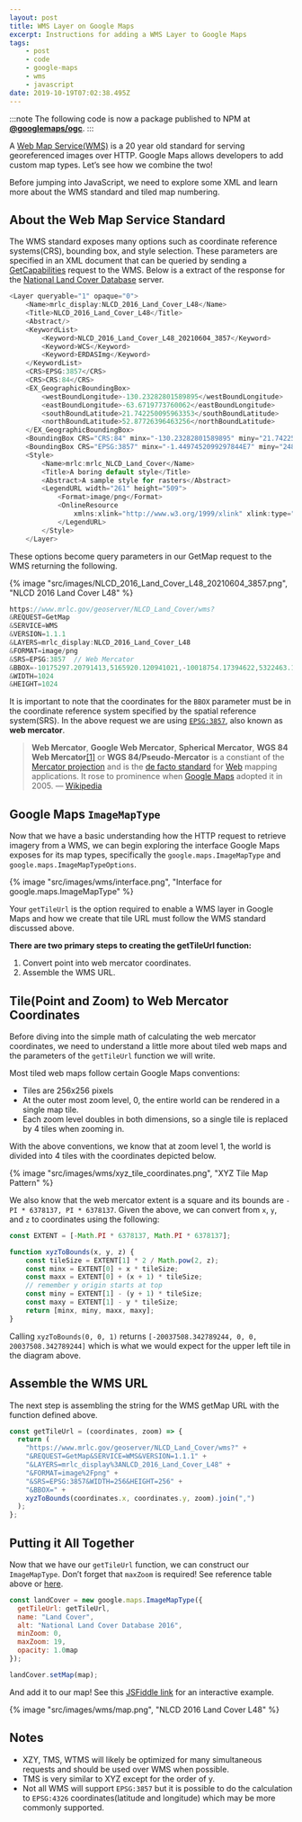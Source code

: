 ```yaml
---
layout: post
title: WMS Layer on Google Maps
excerpt: Instructions for adding a WMS Layer to Google Maps
tags:
    - post
    - code
    - google-maps
    - wms
    - javascript
date: 2019-10-19T07:02:38.495Z
---
```


:::note 
The following code is now a package published to NPM at [**@googlemaps/ogc**](https://www.npmjs.com/package/@googlemaps/ogc).
:::

A [Web Map Service(WMS)](https://en.wikipedia.org/wiki/Web_Map_Service) is a 20 year old standard for serving georeferenced images over HTTP. Google Maps allows developers to add custom map types. Let’s see how we combine the two!

Before jumping into JavaScript, we need to explore some XML and learn more about the WMS standard and tiled map numbering.

## About the Web Map Service Standard

The WMS standard exposes many options such as coordinate reference systems(CRS), bounding box, and style selection. These parameters are specified in an XML document that can be queried by sending a [GetCapabilities](https://en.wikipedia.org/wiki/Web_Map_Service#Requests) request to the WMS. Below is a extract of the response for the [National Land Cover Database](https://www.mrlc.gov/data/nlcd-2016-land-cover-conus) server.


```js
<Layer queryable="1" opaque="0">
	<Name>mrlc_display:NLCD_2016_Land_Cover_L48</Name>
	<Title>NLCD_2016_Land_Cover_L48</Title>
	<Abstract/>
	<KeywordList>
		<Keyword>NLCD_2016_Land_Cover_L48_20210604_3857</Keyword>
		<Keyword>WCS</Keyword>
		<Keyword>ERDASImg</Keyword>
	</KeywordList>
	<CRS>EPSG:3857</CRS>
	<CRS>CRS:84</CRS>
	<EX_GeographicBoundingBox>
		<westBoundLongitude>-130.23282801589895</westBoundLongitude>
		<eastBoundLongitude>-63.6719773760062</eastBoundLongitude>
		<southBoundLatitude>21.742250095963353</southBoundLatitude>
		<northBoundLatitude>52.87726396463256</northBoundLatitude>
	</EX_GeographicBoundingBox>
	<BoundingBox CRS="CRS:84" minx="-130.23282801589895" miny="21.742250095963353" maxx="-63.6719773760062" maxy="52.87726396463256"/>
	<BoundingBox CRS="EPSG:3857" minx="-1.4497452099297844E7" miny="2480607.2664330592" maxx="-7087932.099297844" maxy="6960327.266433059"/>
	<Style>
		<Name>mrlc:mrlc_NLCD_Land_Cover</Name>
		<Title>A boring default style</Title>
		<Abstract>A sample style for rasters</Abstract>
		<LegendURL width="261" height="509">
			<Format>image/png</Format>
			<OnlineResource
				xmlns:xlink="http://www.w3.org/1999/xlink" xlink:type="simple" xlink:href="https://www.mrlc.gov/geoserver/ows?service=WMS&request=GetLegendGraphic&format=image%2Fpng&width=20&height=20&layer=mrlc_display%3ANLCD_2016_Land_Cover_L48"/>
			</LegendURL>
		</Style>
	</Layer>
```

These options become query parameters in our GetMap request to the WMS returning the following.

{% image "src/images/NLCD_2016_Land_Cover_L48_20210604_3857.png", "NLCD 2016 Land Cover L48" %}

```js
https://www.mrlc.gov/geoserver/NLCD_Land_Cover/wms?
&REQUEST=GetMap
&SERVICE=WMS
&VERSION=1.1.1
&LAYERS=mrlc_display:NLCD_2016_Land_Cover_L48
&FORMAT=image/png
&SRS=EPSG:3857  // Web Mercator
&BBOX=-10175297.20791413,5165920.120941021,-10018754.17394622,5322463.154908929 // Coordinates in Web Mecator
&WIDTH=1024
&HEIGHT=1024
```

It is important to note that the coordinates for the `BBOX` parameter must be in the coordinate reference system specified by the spatial reference system(SRS). In the above request we are using [`EPSG:3857`](https://epsg.io/3857), also known as **web mercator**.

> **Web Mercator**, **Google Web Mercator**, **Spherical Mercator**, **WGS 84 Web Mercator**[\[1\]](https://en.wikipedia.org/wiki/Web_Mercator_projection#cite_note-1) or **WGS 84/Pseudo-Mercator** is a constiant of the [Mercator projection](https://en.wikipedia.org/wiki/Mercator_projection) and is the [de facto standard](https://en.wikipedia.org/wiki/De_facto_standard) for [Web](https://en.wikipedia.org/wiki/World_Wide_Web) mapping applications. It rose to prominence when [Google Maps](https://en.wikipedia.org/wiki/Google_Maps) adopted it in 2005. — [Wikipedia](https://en.wikipedia.org/wiki/Web_Mercator_projection)

## Google Maps `ImageMapType`

Now that we have a basic understanding how the HTTP request to retrieve imagery from a WMS, we can begin exploring the interface Google Maps exposes for its map types, specifically the `google.maps.ImageMapType` and `google.maps.ImageMapTypeOptions`.

{% image "src/images/wms/interface.png", "Interface for google.maps.ImageMapType" %}

Your `getTileUrl` is the option required to enable a WMS layer in Google Maps and how we create that tile URL must follow the WMS standard discussed above.

**There are two primary steps to creating the getTileUrl function:**

1.  Convert point into web mercator coordinates.
2.  Assemble the WMS URL.

## Tile(Point and Zoom) to Web Mercator Coordinates

Before diving into the simple math of calculating the web mercator coordinates, we need to understand a little more about tiled web maps and the parameters of the `getTileUrl` function we will write.

Most tiled web maps follow certain Google Maps conventions:

*  Tiles are 256x256 pixels
*  At the outer most zoom level, 0, the entire world can be rendered in a single map tile.
*   Each zoom level doubles in both dimensions, so a single tile is replaced by 4 tiles when zooming in.

With the above conventions, we know that at zoom level 1, the world is divided into 4 tiles with the coordinates depicted below.

{% image "src/images/wms/xyz_tile_coordinates.png", "XYZ Tile Map Pattern" %}

We also know that the web mercator extent is a square and its bounds are `-PI * 6378137, PI * 6378137`. Given the above, we can convert from `x`, `y`, and `z` to coordinates using the following:

```js
const EXTENT = [-Math.PI * 6378137, Math.PI * 6378137];

function xyzToBounds(x, y, z) {
    const tileSize = EXTENT[1] * 2 / Math.pow(2, z);
    const minx = EXTENT[0] + x * tileSize;
    const maxx = EXTENT[0] + (x + 1) * tileSize;
    // remember y origin starts at top
    const miny = EXTENT[1] - (y + 1) * tileSize;
    const maxy = EXTENT[1] - y * tileSize;
    return [minx, miny, maxx, maxy];
}
```

Calling `xyzToBounds(0, 0, 1)` returns `[-20037508.342789244, 0, 0, 20037508.342789244]` which is what we would expect for the upper left tile in the diagram above.

## Assemble the WMS URL

The next step is assembling the string for the WMS getMap URL with the function defined above.

```js
const getTileUrl = (coordinates, zoom) => {
  return (
    "https://www.mrlc.gov/geoserver/NLCD_Land_Cover/wms?" +
    "&REQUEST=GetMap&SERVICE=WMS&VERSION=1.1.1" +
    "&LAYERS=mrlc_display%3ANLCD_2016_Land_Cover_L48" +
    "&FORMAT=image%2Fpng" +
    "&SRS=EPSG:3857&WIDTH=256&HEIGHT=256" +
    "&BBOX=" +
    xyzToBounds(coordinates.x, coordinates.y, zoom).join(",")
  );
};
```

## Putting it All Together

Now that we have our `getTileUrl` function, we can construct our `ImageMapType`. Don’t forget that `maxZoom` is required! See reference table above or [here](https://developers.google.com/maps/documentation/javascript/reference).

```js
const landCover = new google.maps.ImageMapType({
  getTileUrl: getTileUrl,
  name: "Land Cover",
  alt: "National Land Cover Database 2016",
  minZoom: 0,
  maxZoom: 19,
  opacity: 1.0map
});

landCover.setMap(map);
```

And add it to our map! See this [JSFiddle link](https://jsfiddle.net/jwpoehnelt/1ph0wen3) for an interactive example.

{% image "src/images/wms/map.png", "NLCD 2016 Land Cover L48" %}

## Notes

*   XZY, TMS, WTMS will likely be optimized for many simultaneous requests and should be used over WMS when possible.
*   TMS is very similar to XYZ except for the order of y.
*   Not all WMS will support `EPSG:3857` but it is possible to do the calculation to `EPSG:4326` coordinates(latitude and longitude) which may be more commonly supported.
